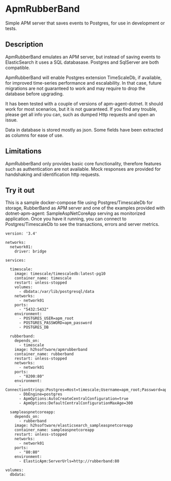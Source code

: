 # ApmRubberBand
Simple APM server that saves events to Postgres, for use in development or tests.

## Description

ApmRubberBand emulates an APM server, but instead of saving events to ElasticSearch it uses a SQL databasase. Postgres and SqlServer are both compatible. 

ApmRubberBand will enable Postgres extension TimeScaleDb, if available, for improved time-series performance and escalability. In that case, future migrations are not guaranteed to work and may  require to drop the database before upgrading.

It has been tested with a couple of versions of apm-agent-dotnet. It should work for most scenarios, but it is not guaranteed. If you find any trouble, please get all info you can, such as dumped Http requests and open an issue. 

Data in database is stored mostly as json. Some fields have been extracted as columns for ease of use.

## Limitations

ApmRubberBand only provides basic core functionality, therefore features such as authentication are not available. Mock responses are provided for handshaking and identification http requests.

## Try it out

This is a sample docker-compose file using Postgres/TimescaleDb for storage, RubberBand as APM server and one of the examples provided with dotnet-apm-agent: SampleAspNetCoreApp serving as monitorized application. Once you have it running, you can connect to Postgres/TimescaleDb to see the transactions, errors and server metrics.

```
version: '3.4'

networks:
  network01:
    driver: bridge
      
services:

  timescale:
    image: timescale/timescaledb:latest-pg10
    container_name: timescale
    restart: unless-stopped
    volumes:
      - dbdata:/var/lib/postgresql/data
    networks:
      - network01 
    ports:
      - "5432:5432" 
    environment:
      - POSTGRES_USER=apm_root
      - POSTGRES_PASSWORD=apm_password
      - POSTGRES_DB

  rubberband:
    depends_on:
      - timescale
    image: h2hsoftware/apmrubberband
    container_name: rubberband
    restart: unless-stopped
    networks:
      - network01 
    ports:
      - "8200:80" 
    environment:
      - ConnectionStrings:Postgres=Host=timescale;Username=apm_root;Password=apm_password;Database=apm_rubberband
      - DbEngine=postgres
      - ApmOptions:AutoCreateCentralConfiguration=true
      - ApmOptions:DefaultCentralConfigurationMaxAge=300

  sampleaspnetcoreapp:
    depends_on:
      - rubberband
    image: h2hsoftware/elasticsearch_sampleaspnetcoreapp
    container_name: sampleaspnetcoreapp
    restart: unless-stopped
    networks:
      - network01 
    ports:
      - "80:80" 
    environment:
      - ElasticApm:ServerUrls=http://rubberband:80
      
volumes:
  dbdata:
```
